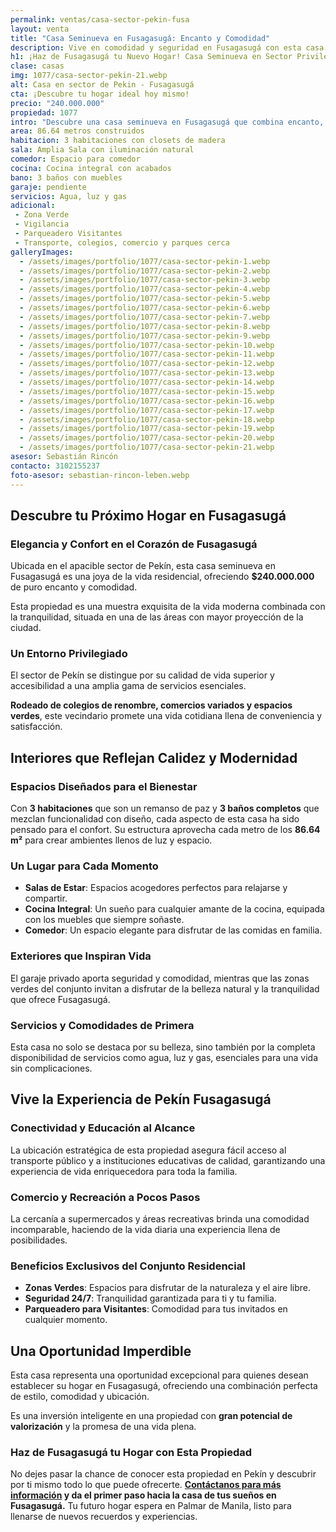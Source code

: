 ```yaml
---
permalink: ventas/casa-sector-pekin-fusa
layout: venta
title: "Casa Seminueva en Fusagasugá: Encanto y Comodidad"
description: Vive en comodidad y seguridad en Fusagasugá con esta casa seminueva en venta. ¡Aprovecha esta oportunidad y encuentra tu hogar ideal!
h1: ¡Haz de Fusagasugá tu Nuevo Hogar! Casa Seminueva en Sector Privilegiado!
clase: casas
img: 1077/casa-sector-pekin-21.webp
alt: Casa en sector de Pekin - Fusagasugá
cta: ¡Descubre tu hogar ideal hoy mismo!
precio: "240.000.000"
propiedad: 1077
intro: "Descubre una casa seminueva en Fusagasugá que combina encanto, comodidad y ubicación privilegiada para tu nueva vida."
area: 86.64 metros construidos 
habitacion: 3 habitaciones con closets de madera 
sala: Amplia Sala con iluminación natural
comedor: Espacio para comedor
cocina: Cocina integral con acabados
bano: 3 baños con muebles 
garaje: pendiente
servicios: Agua, luz y gas 
adicional:
 - Zona Verde
 - Vigilancia
 - Parqueadero Visitantes
 - Transporte, colegios, comercio y parques cerca
galleryImages:
  - /assets/images/portfolio/1077/casa-sector-pekin-1.webp
  - /assets/images/portfolio/1077/casa-sector-pekin-2.webp
  - /assets/images/portfolio/1077/casa-sector-pekin-3.webp
  - /assets/images/portfolio/1077/casa-sector-pekin-4.webp
  - /assets/images/portfolio/1077/casa-sector-pekin-5.webp
  - /assets/images/portfolio/1077/casa-sector-pekin-6.webp
  - /assets/images/portfolio/1077/casa-sector-pekin-7.webp
  - /assets/images/portfolio/1077/casa-sector-pekin-8.webp
  - /assets/images/portfolio/1077/casa-sector-pekin-9.webp
  - /assets/images/portfolio/1077/casa-sector-pekin-10.webp
  - /assets/images/portfolio/1077/casa-sector-pekin-11.webp
  - /assets/images/portfolio/1077/casa-sector-pekin-12.webp
  - /assets/images/portfolio/1077/casa-sector-pekin-13.webp
  - /assets/images/portfolio/1077/casa-sector-pekin-14.webp
  - /assets/images/portfolio/1077/casa-sector-pekin-15.webp
  - /assets/images/portfolio/1077/casa-sector-pekin-16.webp
  - /assets/images/portfolio/1077/casa-sector-pekin-17.webp
  - /assets/images/portfolio/1077/casa-sector-pekin-18.webp
  - /assets/images/portfolio/1077/casa-sector-pekin-19.webp
  - /assets/images/portfolio/1077/casa-sector-pekin-20.webp
  - /assets/images/portfolio/1077/casa-sector-pekin-21.webp
asesor: Sebastián Rincón
contacto: 3102155237
foto-asesor: sebastian-rincon-leben.webp
---
```

## Descubre tu Próximo Hogar en Fusagasugá

### Elegancia y Confort en el Corazón de Fusagasugá

Ubicada en el apacible sector de Pekín, esta casa seminueva en Fusagasugá es una joya de la vida residencial, ofreciendo **$240.000.000** de puro encanto y comodidad.

Esta propiedad es una muestra exquisita de la vida moderna combinada con la tranquilidad, situada en una de las áreas con mayor proyección de la ciudad.

### Un Entorno Privilegiado

El sector de Pekín se distingue por su calidad de vida superior y accesibilidad a una amplia gama de servicios esenciales.

**Rodeado de colegios de renombre, comercios variados y espacios verdes**, este vecindario promete una vida cotidiana llena de conveniencia y satisfacción.

## Interiores que Reflejan Calidez y Modernidad

### Espacios Diseñados para el Bienestar

Con **3 habitaciones** que son un remanso de paz y **3 baños completos** que mezclan funcionalidad con diseño, cada aspecto de esta casa ha sido pensado para el confort. Su estructura aprovecha cada metro de los **86.64 m²** para crear ambientes llenos de luz y espacio.

### Un Lugar para Cada Momento

- **Salas de Estar**: Espacios acogedores perfectos para relajarse y compartir.
- **Cocina Integral**: Un sueño para cualquier amante de la cocina, equipada con los muebles que siempre soñaste.
- **Comedor**: Un espacio elegante para disfrutar de las comidas en familia.

### Exteriores que Inspiran Vida

El garaje privado aporta seguridad y comodidad, mientras que las zonas verdes del conjunto invitan a disfrutar de la belleza natural y la tranquilidad que ofrece Fusagasugá.

### Servicios y Comodidades de Primera

Esta casa no solo se destaca por su belleza, sino también por la completa disponibilidad de servicios como agua, luz y gas, esenciales para una vida sin complicaciones.

## Vive la Experiencia de Pekín Fusagasugá

### Conectividad y Educación al Alcance

La ubicación estratégica de esta propiedad asegura fácil acceso al transporte público y a instituciones educativas de calidad, garantizando una experiencia de vida enriquecedora para toda la familia.

### Comercio y Recreación a Pocos Pasos

La cercanía a supermercados y áreas recreativas brinda una comodidad incomparable, haciendo de la vida diaria una experiencia llena de posibilidades.

### Beneficios Exclusivos del Conjunto Residencial

- **Zonas Verdes**: Espacios para disfrutar de la naturaleza y el aire libre.
- **Seguridad 24/7**: Tranquilidad garantizada para ti y tu familia.
- **Parqueadero para Visitantes**: Comodidad para tus invitados en cualquier momento.

## Una Oportunidad Imperdible

Esta casa representa una oportunidad excepcional para quienes desean establecer su hogar en Fusagasugá, ofreciendo una combinación perfecta de estilo, comodidad y ubicación.

Es una inversión inteligente en una propiedad con **gran potencial de valorización** y la promesa de una vida plena.

### Haz de Fusagasugá tu Hogar con Esta Propiedad

No dejes pasar la chance de conocer esta propiedad en Pekín y descubrir por ti mismo todo lo que puede ofrecerte. **[Contáctanos para más información](#asesor) y da el primer paso hacia la casa de tus sueños en Fusagasugá.** Tu futuro hogar espera en Palmar de Manila, listo para llenarse de nuevos recuerdos y experiencias.